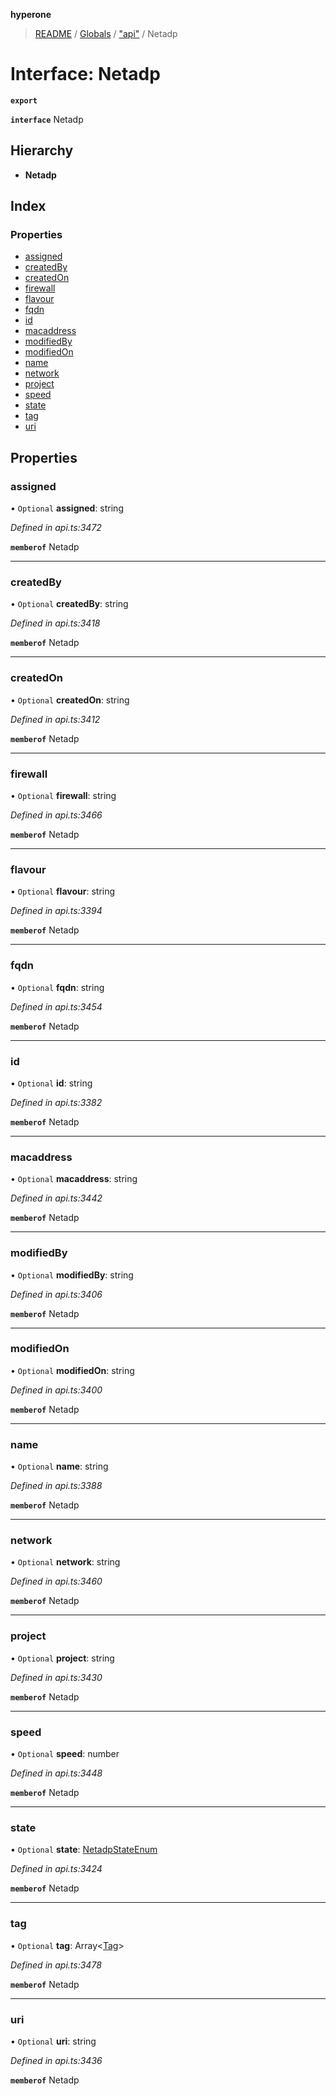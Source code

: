 **hyperone**

> [README](../README.md) / [Globals](../globals.md) / ["api"](../modules/_api_.md) / Netadp

# Interface: Netadp

**`export`** 

**`interface`** Netadp

## Hierarchy

* **Netadp**

## Index

### Properties

* [assigned](_api_.netadp.md#assigned)
* [createdBy](_api_.netadp.md#createdby)
* [createdOn](_api_.netadp.md#createdon)
* [firewall](_api_.netadp.md#firewall)
* [flavour](_api_.netadp.md#flavour)
* [fqdn](_api_.netadp.md#fqdn)
* [id](_api_.netadp.md#id)
* [macaddress](_api_.netadp.md#macaddress)
* [modifiedBy](_api_.netadp.md#modifiedby)
* [modifiedOn](_api_.netadp.md#modifiedon)
* [name](_api_.netadp.md#name)
* [network](_api_.netadp.md#network)
* [project](_api_.netadp.md#project)
* [speed](_api_.netadp.md#speed)
* [state](_api_.netadp.md#state)
* [tag](_api_.netadp.md#tag)
* [uri](_api_.netadp.md#uri)

## Properties

### assigned

• `Optional` **assigned**: string

*Defined in api.ts:3472*

**`memberof`** Netadp

___

### createdBy

• `Optional` **createdBy**: string

*Defined in api.ts:3418*

**`memberof`** Netadp

___

### createdOn

• `Optional` **createdOn**: string

*Defined in api.ts:3412*

**`memberof`** Netadp

___

### firewall

• `Optional` **firewall**: string

*Defined in api.ts:3466*

**`memberof`** Netadp

___

### flavour

• `Optional` **flavour**: string

*Defined in api.ts:3394*

**`memberof`** Netadp

___

### fqdn

• `Optional` **fqdn**: string

*Defined in api.ts:3454*

**`memberof`** Netadp

___

### id

• `Optional` **id**: string

*Defined in api.ts:3382*

**`memberof`** Netadp

___

### macaddress

• `Optional` **macaddress**: string

*Defined in api.ts:3442*

**`memberof`** Netadp

___

### modifiedBy

• `Optional` **modifiedBy**: string

*Defined in api.ts:3406*

**`memberof`** Netadp

___

### modifiedOn

• `Optional` **modifiedOn**: string

*Defined in api.ts:3400*

**`memberof`** Netadp

___

### name

• `Optional` **name**: string

*Defined in api.ts:3388*

**`memberof`** Netadp

___

### network

• `Optional` **network**: string

*Defined in api.ts:3460*

**`memberof`** Netadp

___

### project

• `Optional` **project**: string

*Defined in api.ts:3430*

**`memberof`** Netadp

___

### speed

• `Optional` **speed**: number

*Defined in api.ts:3448*

**`memberof`** Netadp

___

### state

• `Optional` **state**: [NetadpStateEnum](../enums/_api_.netadpstateenum.md)

*Defined in api.ts:3424*

**`memberof`** Netadp

___

### tag

• `Optional` **tag**: Array\<[Tag](_api_.tag.md)>

*Defined in api.ts:3478*

**`memberof`** Netadp

___

### uri

• `Optional` **uri**: string

*Defined in api.ts:3436*

**`memberof`** Netadp
